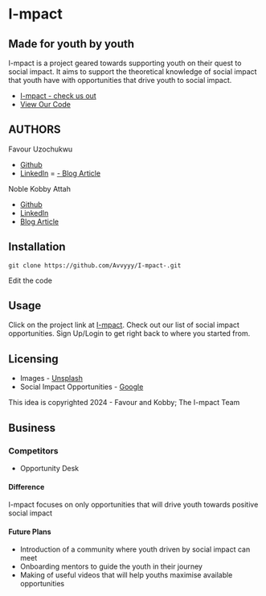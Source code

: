 # I-mpact
## Made for youth by youth
I-mpact is a project geared towards supporting youth on their quest to social impact.
It aims to support the theoretical knowledge of social impact that youth have with opportunities that drive youth to social impact.

- [I-mpact - check us out](https://i-mpact.vercel.app/)
- [View Our Code](https://github.com/Avvyyy/I-mpact-.git)

## AUTHORS
Favour Uzochukwu
- [Github](https://www.github.com/Avvyyy/)
- [LinkedIn](https://www.linkedin.com/in/favour-uzochukwu/)
= [- Blog Article](https://www.linkedin.com/posts/favour-uzochukwu_blogpost-project-activity-7166205677915303936-Euld?utm_source=share&utm_medium=member_desktop)

Noble Kobby Attah
- [Github](https://www.github.com/blacclikemee)
- [LinkedIn](https://www.linkedin.com/nobleattah19)
- [Blog Article]()

## Installation
```git
git clone https://github.com/Avvyyy/I-mpact-.git
```
Edit the code

## Usage
Click on the project link at [I-mpact](https://i-mpact.vercel.app/). Check out our list of social impact opportunities.
Sign Up/Login to get right back to where you started from.

## Licensing
- Images - [Unsplash](https://www.unsplash.com/)
- Social Impact Opportunities - [Google](https://www.google.com)

This idea is copyrighted 2024 - Favour and Kobby; The I-mpact Team

## Business
### Competitors
- Opportunity Desk
#### Difference
I-mpact focuses on only opportunities that will drive youth towards positive social impact

#### Future Plans
- Introduction of a community where youth driven by social impact can meet
- Onboarding mentors to guide the youth in their journey
- Making of useful videos that will help youths maximise available opportunities


